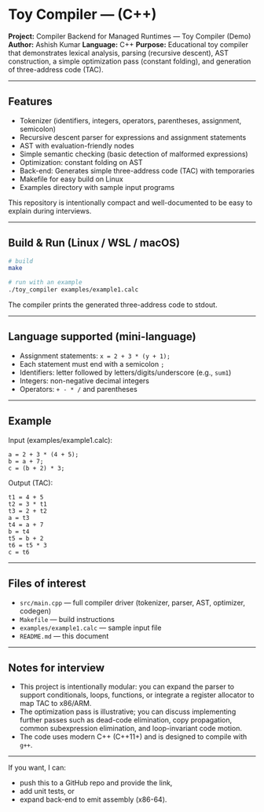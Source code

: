 
# Toy Compiler —  (C++)

**Project:** Compiler Backend for Managed Runtimes — Toy Compiler (Demo)  
**Author:** Ashish Kumar 
**Language:** C++
**Purpose:** Educational toy compiler that demonstrates lexical analysis, parsing (recursive descent),
AST construction, a simple optimization pass (constant folding), and generation of three-address code (TAC).

---

## Features
- Tokenizer (identifiers, integers, operators, parentheses, assignment, semicolon)
- Recursive descent parser for expressions and assignment statements
- AST with evaluation-friendly nodes
- Simple semantic checking (basic detection of malformed expressions)
- Optimization: constant folding on AST
- Back-end: Generates simple three-address code (TAC) with temporaries
- Makefile for easy build on Linux
- Examples directory with sample input programs

This repository is intentionally compact and well-documented to be easy to explain during interviews.

---

## Build & Run (Linux / WSL / macOS)
```bash
# build
make

# run with an example
./toy_compiler examples/example1.calc
```

The compiler prints the generated three-address code to stdout.

---

## Language supported (mini-language)
- Assignment statements: `x = 2 + 3 * (y + 1);`
- Each statement must end with a semicolon `;`
- Identifiers: letter followed by letters/digits/underscore (e.g., `sum1`)
- Integers: non-negative decimal integers
- Operators: `+ - * /` and parentheses

---

## Example
Input (examples/example1.calc):
```
a = 2 + 3 * (4 + 5);
b = a + 7;
c = (b + 2) * 3;
```

Output (TAC):
```
t1 = 4 + 5
t2 = 3 * t1
t3 = 2 + t2
a = t3
t4 = a + 7
b = t4
t5 = b + 2
t6 = t5 * 3
c = t6
```

---

## Files of interest
- `src/main.cpp` — full compiler driver (tokenizer, parser, AST, optimizer, codegen)
- `Makefile` — build instructions
- `examples/example1.calc` — sample input file
- `README.md` — this document

---

## Notes for interview
- This project is intentionally modular: you can expand the parser to support conditionals, loops, functions, or integrate a register allocator to map TAC to x86/ARM.
- The optimization pass is illustrative; you can discuss implementing further passes such as dead-code elimination, copy propagation, common subexpression elimination, and loop-invariant code motion.
- The code uses modern C++ (C++11+) and is designed to compile with `g++`.

---

If you want, I can:
- push this to a GitHub repo and provide the link,
- add unit tests, or
- expand back-end to emit assembly (x86-64).
